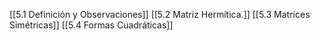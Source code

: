 [[5.1 Definición y Observaciones]]
[[5.2 Matriz Hermítica.]]
[[5.3 Matrices Simétricas]]
[[5.4 Formas Cuadráticas]]